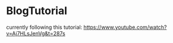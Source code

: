 # BlogTutorial

currently following this tutorial: https://www.youtube.com/watch?v=Aj7HLsJenVg&t=287s
